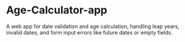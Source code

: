 # Age-Calculator-app
A web app for date validation and age calculation, handling leap years, invalid dates, and form input errors like future dates or empty fields.
